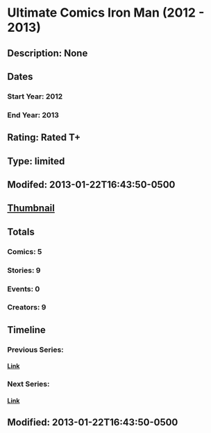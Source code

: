 # Ultimate Comics Iron Man (2012 - 2013)
## Description: None
## Dates
### Start Year: 2012
### End Year: 2013
## Rating: Rated T+
## Type: limited
## Modifed: 2013-01-22T16:43:50-0500
## [Thumbnail](http://i.annihil.us/u/prod/marvel/i/mg/3/e0/50ff0747d1678.jpg)
## Totals
### Comics: 5
### Stories: 9
### Events: 0
### Creators: 9
## Timeline
### Previous Series: 
#### [Link]()
### Next Series: 
#### [Link]()
## Modified: 2013-01-22T16:43:50-0500